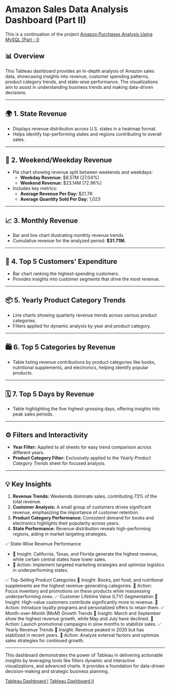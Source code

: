 # Amazon Sales Data Analysis Dashboard (Part II)

This is a continuation of the project [Amazon Purchases Analysis Using MySQL (Part - I)](https://github.com/rohithrc6/amazon-sales-analysis-using-MySQL?tab=readme-ov-file#amazon-purchases-analysis-using-mysql-part---i)

## 📊 Overview  
This Tableau dashboard provides an in-depth analysis of Amazon sales data, showcasing insights into revenue, customer spending patterns, product category trends, and state-wise performance. The visualizations aim to assist in understanding business trends and making data-driven decisions.  

---

## 🌍 **1. State Revenue**  
- Displays revenue distribution across U.S. states in a heatmap format.  
- Helps identify top-performing states and regions contributing to overall sales.  

---

## 📅 **2. Weekend/Weekday Revenue**  
- Pie chart showing revenue split between weekends and weekdays:  
  - **Weekday Revenue:** $8.57M (27.04%)  
  - **Weekend Revenue:** $23.14M (72.96%)  
- Includes key metrics:  
  - **Average Revenue Per Day:** $21.7K  
  - **Average Quantity Sold Per Day:** 1,023  

---

## 📈 **3. Monthly Revenue**  
- Bar and line chart illustrating monthly revenue trends.  
- Cumulative revenue for the analyzed period: **$31.71M.**  

---

## 👤 **4. Top 5 Customers' Expenditure**  
- Bar chart ranking the highest-spending customers.  
- Provides insights into customer segments that drive the most revenue.  

---

## 📦 **5. Yearly Product Category Trends**  
- Line charts showing quarterly revenue trends across various product categories.  
- Filters applied for dynamic analysis by year and product category.  

---

## 🛍️ **6. Top 5 Categories by Revenue**  
- Table listing revenue contributions by product categories like books, nutritional supplements, and electronics, helping identify popular products.  

---

## 🗓️ **7. Top 5 Days by Revenue**  
- Table highlighting the five highest-grossing days, offering insights into peak sales periods.  

---

## ⚙️ Filters and Interactivity  
- **Year Filter:** Applied to all sheets for easy trend comparison across different years.  
- **Product Category Filter:** Exclusively applied to the *Yearly Product Category Trends* sheet for focused analysis.  

---

## 💡 Key Insights  
1. **Revenue Trends:** Weekends dominate sales, contributing 73% of the total revenue.  
2. **Customer Analysis:** A small group of customers drives significant revenue, emphasizing the importance of customer retention.  
3. **Product Category Performance:** Consistent demand for books and electronics highlights their popularity across years.  
4. **State Performance:** Revenue distribution reveals high-performing regions, aiding in market targeting strategies.

✅ State-Wise Revenue Performance
- 📌 Insight: California, Texas, and Florida generate the highest revenue, while certain central states have lower sales.
- 🔹 Action: Implement targeted marketing strategies and optimize logistics in underperforming states.

✅ Top-Selling Product Categories
📌 Insight: Books, pet food, and nutritional supplements are the highest revenue-generating categories.
🔹 Action: Focus inventory and promotions on these products while reassessing underperforming ones.
✅ Customer Lifetime Value (LTV) Segmentation
📌 Insight: High-value customers contribute significantly more to revenue.
🔹 Action: Introduce loyalty programs and personalized offers to retain them.
✅ Month-over-Month (MoM) Growth Trends
📌 Insight: March and September show the highest revenue growth, while May and July have declined.
🔹 Action: Launch promotional campaigns in slow months to stabilize sales.
✅ Yearly Revenue Trends
📌 Insight: Revenue peaked in 2020 but has stabilized in recent years.
🔹 Action: Analyze external factors and optimize sales strategies for continued growth.


---

This dashboard demonstrates the power of Tableau in delivering actionable insights by leveraging tools like filters dynamic and interactive visualizations, and advanced charts. It provides a foundation for data-driven decision-making and strategic business planning.

[Tableau Dashboard I](https://public.tableau.com/app/profile/rohith.challa/viz/AmazonSalesDataAnalysis_17390428964680/MainDashboard)
[Tableau Dashboard II](https://public.tableau.com/app/profile/rohith.challa/viz/Sales_17417187861830/SalesDashboard?publish=yes)
